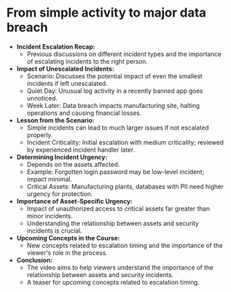 # From simple activity to major data breach

- **Incident Escalation Recap:**
    - Previous discussions on different incident types and the importance of escalating incidents to the right person.
- **Impact of Unescalated Incidents:**
    - Scenario: Discusses the potential impact of even the smallest incidents if left unescalated.
    - Quiet Day: Unusual log activity in a recently banned app goes unnoticed.
    - Week Later: Data breach impacts manufacturing site, halting operations and causing financial losses.
- **Lesson from the Scenario:**
    - Simple incidents can lead to much larger issues if not escalated properly.
    - Incident Criticality: Initial escalation with medium criticality; reviewed by experienced incident handler later.
- **Determining Incident Urgency:**
    - Depends on the assets affected.
    - Example: Forgotten login password may be low-level incident; impact minimal.
    - Critical Assets: Manufacturing plants, databases with PII need higher urgency for protection.
- **Importance of Asset-Specific Urgency:**
    - Impact of unauthorized access to critical assets far greater than minor incidents.
    - Understanding the relationship between assets and security incidents is crucial.
- **Upcoming Concepts in the Course:**
    - New concepts related to escalation timing and the importance of the viewer's role in the process.
- **Conclusion:**
    - The video aims to help viewers understand the importance of the relationship between assets and security incidents.
    - A teaser for upcoming concepts related to escalation timing.